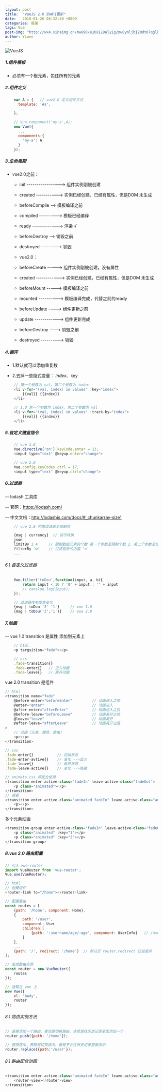 ```yaml
---
layout: post
title:  "VueJS 2.0 的API更新"
date:   2018-01-26 08:32:40 +0800
categories: 框架
tags: Vue
post-img: "http://wx4.sinaimg.cn/mw690/e108129aly1g2mw8ynljbj20dt07qglk.jpg"
author: Yiwen
---
```

![VueJS](https://mmbiz.qpic.cn/mmbiz_png/AlibMLahN88B4qDQGCQ1aicnpwKRhQMwoNHrXKibeic5vicvxO7eKhxNzXAx1d2L0f99uK464d7YQrc3BOeJfPXSwEw/0?wx_fmt=png)
##### 1.组件模板

- 必须有一个根元素，包住所有的元素

##### 2.组件定义

```js
    var A = {   // vue2.0 定义组件方式
      template: '#a',
      ...
    };

    // Vue.component('my-a',A);
    new Vue({
      ...
      components:{
        'my-a': A
      }
    });
```

##### 3.生命周期
- vue2.0之前：
    - init -----------------> 组件实例刚被创建
    - created -----------> 实例已经创建，已经有属性，但是DOM 未生成
    - beforeCompile --> 模板编译之前
    - compiled ---------> 模板已经编译
    - ready -------------> 渲染 √
    - beforeDestroy --> 销毁之前
    - destroyed --------> 销毁

    - vue2.0：
    - beforeCreate -----> 组件实例刚被创建，没有属性
    - created ------------> 实例已经创建，已经有属性，但是DOM 未生成
    - beforeMount -----> 模板编译之前
    - mounted ----------> 模板编译完成，代替之前的ready
    - beforeUpdate ----> 组件更新之前
    - update ------------> 组件更新完成
    - beforeDestroy ---> 销毁之前
    - destroyed ---------> 销毁

##### 4.循环

- 1.默认就可以添加重复数

- 2.去掉一些隐式变量： $index、$key

```js
    // 第一个参数为 val，第二个参数为 index
    <li v-for="(val, index) in values" :key="index">
        {{val}} {{index}}
    </li>
```
```js
    // 1.0 第一个参数为 index，第二个参数为 val
    <li v-for="(val, index) in values" :track-by="index">
        {{val}} {{index}}
    </li>
```
##### 5.自定义键盘指令

```js
    // vue 1.0
    Vue.directive('on').keyCode.enter = 13;
    <input type="text" @keyup.enter="change">

    // vue 2.0
    Vue.config.keyCodes.ctrl = 17;
    <input type="text" @keyup.ctrl="change">
```
##### 6.过滤器
-- lodash 工具库

-- 官网：https://lodash.com/

-- 中文文档：http://lodashjs.com/docs/#_chunkarray-size1

```js
    // vue 2.0 内置过滤器全部删除

    {msg | currency}  // 货币转换
    json
    limitBy 2 4     // 限制数组元素的个数 第一个参数是限制个数 2，第二个参数是位置 4
    filterBy 'w'    // 过滤显示的内容 'w'
    ...
```
###### 6.1 自定义过滤器

```js
    Vue.filter('toDou',function(input, a, b){
        return input < 10 ? '0' + input : '' + input
        // consloe.log(input);
    });

    // 过滤器传参发生变化
    {msg | toDou '3' '1'}     // vue 1.0
    {msg | toDou('3','1')}    // vue 2.0
```
##### 7.动画
-- vue 1.0 transition 是属性 添加到元素上

```js
    // html
    <p targsition="fade"></p>

    // css
    .fade-transition{}
    .fade-enter{}   // 进入动画
    .fade-leave{}   // 离开动画
```

vue 2.0 transition 是组件 <transition></transition>
```js
// html
<transition name="fade"
    @before-enter="beforeEnter"         // 动画进入之前
    @enter="enter"                      // 动画进入
    @after-enter="afterEnter"           // 动画进入之后
    @before-leave="beforeLeave"         // 动画离开之前
    @leave="leave"                      // 动画离开
    @after-leave="afterLeave"           // 动画离开之后
>
    // 动画（元素、属性、路由）
    <p></p>
</transition>

// css
.fade-enter{}           // 初始状态
.fade-enter-avtive{}    // 变化 -->显示
.fade-leave{}           // 最终状态
.fade-leave-active{}    // 变化 -->隐藏

// animate.css 库配合使用
<transition enter-active-class="fadeIn" leave-active-class="fadeOut">
    <p class="animated"></p>
</transition>
// 或者
<transition enter-active-class="animated fadeIn" leave-active-class="animated fadeOut">
    <p></p>
</transition>
```
多个元素动画 <transition-group></transition-group>

```js
<transition-group enter-active-class="fadeIn" leave-active-class="fadeOut">
    <p class="animated" :key="1"></p>
    <p class="animated" :key="2"></p>
</transition-group>
```
##### 8.vue 2.0 路由配置

```js
// 引入 vue-router
import VueRouter from 'vue-router';
Vue.use(VueRouter);

// html
// 创建组件
<router-link to="/home"></router-link>

// 配置路由
const routes = [
    {path: '/home', component: Home},
    {
        path: '/user',
        component: User
        children:[
            {path: ':username/age/:age', component: UserInfo}   // /user/yiran/age=20
        ]
    },
    ...
    {path: '/', redirect: '/home'}  // 默认页 router.redirect 已经废弃
];

// 生成路由实例
const router = new VueRouter({
    routes
});

// 挂载在 vue 上
new Vue({
    el: 'body',
    router
});
```
###### 8.1 路由实例方法

```js
// 直接添加一个路由，表现是切换路由，本质是往历史记录里面添加一个
router.push({path: '/home'});

// 替换路由，表现是切换路由，但是不会往历史记录里面添加
router.replace({path:'/user'});
```
###### 8.1 路由配合动画

```js
<transition enter-active-class="animated fadeIn" leave-active-class="animated fadeOut">
    <router-view></router-view>
</transition>
```
